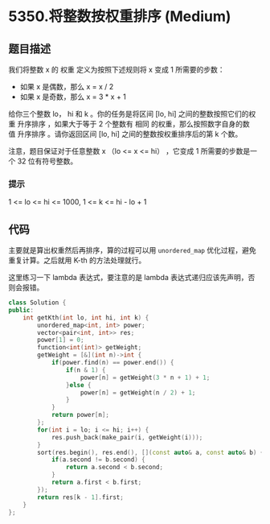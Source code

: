 # 5350.将整数按权重排序 (Medium)

## 题目描述

我们将整数 x 的 权重 定义为按照下述规则将 x 变成 1 所需要的步数：

- 如果 x 是偶数，那么 x = x / 2
- 如果 x 是奇数，那么 x = 3 * x + 1

给你三个整数 lo， hi 和 k 。你的任务是将区间 [lo, hi] 之间的整数按照它们的权重 升序排序 ，如果大于等于 2 个整数有 相同 的权重，那么按照数字自身的数值 升序排序 。请你返回区间 [lo, hi] 之间的整数按权重排序后的第 k 个数。

注意，题目保证对于任意整数 x （lo <= x <= hi） ，它变成 1 所需要的步数是一个 32 位有符号整数。

### 提示

1 <= lo <= hi <= 1000, 1 <= k <= hi - lo + 1

## 代码

主要就是算出权重然后再排序，算的过程可以用 `unordered_map` 优化过程，避免重复计算。之后就用 K-th 的方法处理就行。

这里练习一下 lambda 表达式，要注意的是 lambda 表达式递归应该先声明，否则会报错。

```c++
class Solution {
public:
    int getKth(int lo, int hi, int k) {
        unordered_map<int, int> power;
        vector<pair<int, int>> res;
        power[1] = 0;
        function<int(int)> getWeight;
        getWeight = [&](int n)->int {
            if(power.find(n) == power.end()) {
                if(n & 1) {
                    power[n] = getWeight(3 * n + 1) + 1;
                }else {
                    power[n] = getWeight(n / 2) + 1;
                }
            }
            return power[n];
        };
        for(int i = lo; i <= hi; i++) {
            res.push_back(make_pair(i, getWeight(i)));
        }
        sort(res.begin(), res.end(), [](const auto& a, const auto& b) {
            if(a.second != b.second) {
                return a.second < b.second;
            }
            return a.first < b.first;
        });
        return res[k - 1].first;
    }
};
```
